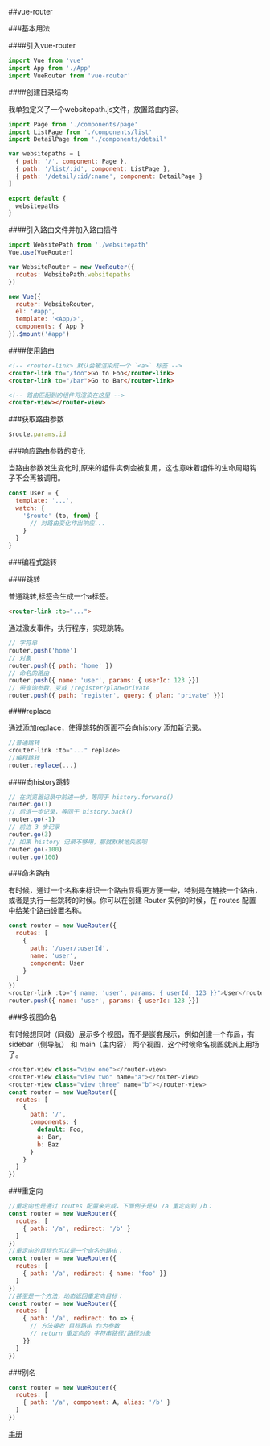 ##vue-router

###基本用法

####引入vue-router

```javascript
import Vue from 'vue'
import App from './App'
import VueRouter from 'vue-router'
```

####创建目录结构

我单独定义了一个websitepath.js文件，放置路由内容。

```javascript
import Page from './components/page'
import ListPage from './components/list'
import DetailPage from './components/detail'

var websitepaths = [
  { path: '/', component: Page },
  { path: '/list/:id', component: ListPage },
  { path: '/detail/:id/:name', component: DetailPage }
]

export default {
  websitepaths
}
```
####引入路由文件并加入路由插件

```javascript
import WebsitePath from './websitepath'
Vue.use(VueRouter)

var WebsiteRouter = new VueRouter({
  routes: WebsitePath.websitepaths
})

new Vue({
  router: WebsiteRouter,
  el: '#app',
  template: '<App/>',
  components: { App }
}).$mount('#app')
```

####使用路由

```html
<!-- <router-link> 默认会被渲染成一个 `<a>` 标签 -->
<router-link to="/foo">Go to Foo</router-link>
<router-link to="/bar">Go to Bar</router-link>

<!-- 路由匹配到的组件将渲染在这里 -->
<router-view></router-view>
```

###获取路由参数

```javascript
$route.params.id
```

###响应路由参数的变化

当路由参数发生变化时,原来的组件实例会被复用，这也意味着组件的生命周期钩子不会再被调用。

```javascript
const User = {
  template: '...',
  watch: {
    '$route' (to, from) {
      // 对路由变化作出响应...
    }
  }
}
```

###编程式跳转

####跳转

普通跳转,标签会生成一个a标签。

```html
<router-link :to="...">
```

通过激发事件，执行程序，实现跳转。

```javascript
// 字符串
router.push('home')
// 对象
router.push({ path: 'home' })
// 命名的路由
router.push({ name: 'user', params: { userId: 123 }})
// 带查询参数，变成 /register?plan=private
router.push({ path: 'register', query: { plan: 'private' }})
```

####replace

通过添加replace，使得跳转的页面不会向history 添加新记录。

```javascript
//普通跳转
<router-link :to="..." replace>
//编程跳转
router.replace(...)
```

####向history跳转

```javascript
// 在浏览器记录中前进一步，等同于 history.forward()
router.go(1)
// 后退一步记录，等同于 history.back()
router.go(-1)
// 前进 3 步记录
router.go(3)
// 如果 history 记录不够用，那就默默地失败呗
router.go(-100)
router.go(100) 
```

###命名路由

有时候，通过一个名称来标识一个路由显得更方便一些，特别是在链接一个路由，或者是执行一些跳转的时候。你可以在创建 Router 实例的时候，在 routes 配置中给某个路由设置名称。

```javascript
const router = new VueRouter({
  routes: [
    {
      path: '/user/:userId',
      name: 'user',
      component: User
    }
  ]
})
<router-link :to="{ name: 'user', params: { userId: 123 }}">User</router-link>
router.push({ name: 'user', params: { userId: 123 }})
```

###多视图命名

有时候想同时（同级）展示多个视图，而不是嵌套展示，例如创建一个布局，有 sidebar（侧导航） 和 main（主内容） 两个视图，这个时候命名视图就派上用场了。

```javascript
<router-view class="view one"></router-view>
<router-view class="view two" name="a"></router-view>
<router-view class="view three" name="b"></router-view>
const router = new VueRouter({
  routes: [
    {
      path: '/',
      components: {
        default: Foo,
        a: Bar,
        b: Baz
      }
    }
  ]
})
```

###重定向

```javascript
//重定向也是通过 routes 配置来完成，下面例子是从 /a 重定向到 /b：
const router = new VueRouter({
  routes: [
    { path: '/a', redirect: '/b' }
  ]
})
//重定向的目标也可以是一个命名的路由：
const router = new VueRouter({
  routes: [
    { path: '/a', redirect: { name: 'foo' }}
  ]
})
//甚至是一个方法，动态返回重定向目标：
const router = new VueRouter({
  routes: [
    { path: '/a', redirect: to => {
      // 方法接收 目标路由 作为参数
      // return 重定向的 字符串路径/路径对象
    }}
  ]
})
```

###别名

```javascript
const router = new VueRouter({
  routes: [
    { path: '/a', component: A, alias: '/b' }
  ]
})
```

[手册](http://router.vuejs.org/zh-cn/)